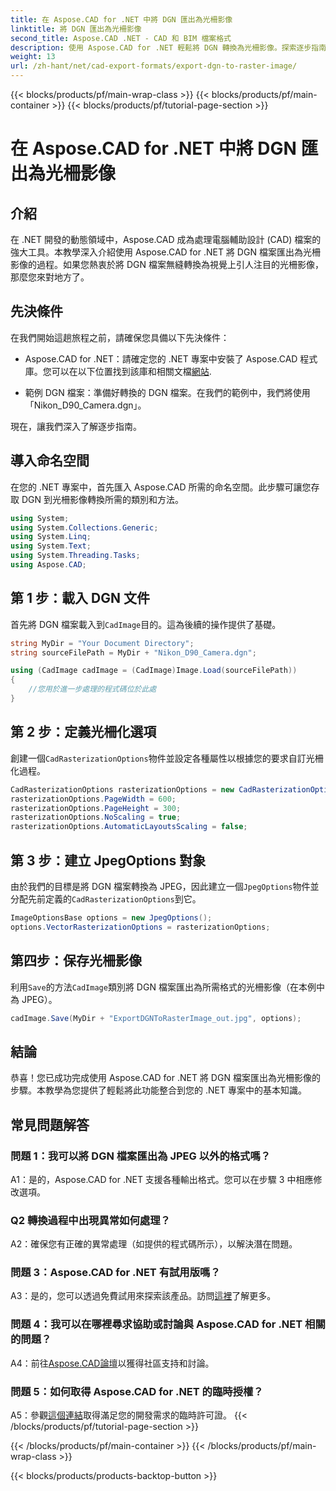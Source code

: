 ```yaml
---
title: 在 Aspose.CAD for .NET 中將 DGN 匯出為光柵影像
linktitle: 將 DGN 匯出為光柵影像
second_title: Aspose.CAD .NET - CAD 和 BIM 檔案格式
description: 使用 Aspose.CAD for .NET 輕鬆將 DGN 轉換為光柵影像。探索逐步指南並釋放 .NET 在 CAD 檔案操作方面的強大功能。
weight: 13
url: /zh-hant/net/cad-export-formats/export-dgn-to-raster-image/
---
```


{{< blocks/products/pf/main-wrap-class >}}
{{< blocks/products/pf/main-container >}}
{{< blocks/products/pf/tutorial-page-section >}}

# 在 Aspose.CAD for .NET 中將 DGN 匯出為光柵影像

## 介紹

在 .NET 開發的動態領域中，Aspose.CAD 成為處理電腦輔助設計 (CAD) 檔案的強大工具。本教學深入介紹使用 Aspose.CAD for .NET 將 DGN 檔案匯出為光柵影像的過程。如果您熱衷於將 DGN 檔案無縫轉換為視覺上引人注目的光柵影像，那麼您來對地方了。

## 先決條件

在我們開始這趟旅程之前，請確保您具備以下先決條件：

-  Aspose.CAD for .NET：請確定您的 .NET 專案中安裝了 Aspose.CAD 程式庫。您可以在以下位置找到該庫和相關文檔[網站](https://reference.aspose.com/cad/net/).

- 範例 DGN 檔案：準備好轉換的 DGN 檔案。在我們的範例中，我們將使用「Nikon_D90_Camera.dgn」。

現在，讓我們深入了解逐步指南。

## 導入命名空間

在您的 .NET 專案中，首先匯入 Aspose.CAD 所需的命名空間。此步驟可讓您存取 DGN 到光柵影像轉換所需的類別和方法。

```csharp
using System;
using System.Collections.Generic;
using System.Linq;
using System.Text;
using System.Threading.Tasks;
using Aspose.CAD;
```

## 第 1 步：載入 DGN 文件

首先將 DGN 檔案載入到`CadImage`目的。這為後續的操作提供了基礎。

```csharp
string MyDir = "Your Document Directory";
string sourceFilePath = MyDir + "Nikon_D90_Camera.dgn";

using (CadImage cadImage = (CadImage)Image.Load(sourceFilePath))
{
    //您用於進一步處理的程式碼位於此處
}
```

## 第 2 步：定義光柵化選項

創建一個`CadRasterizationOptions`物件並設定各種屬性以根據您的要求自訂光柵化過程。

```csharp
CadRasterizationOptions rasterizationOptions = new CadRasterizationOptions();
rasterizationOptions.PageWidth = 600;
rasterizationOptions.PageHeight = 300;
rasterizationOptions.NoScaling = true;
rasterizationOptions.AutomaticLayoutsScaling = false;
```

## 第 3 步：建立 JpegOptions 對象

由於我們的目標是將 DGN 檔案轉換為 JPEG，因此建立一個`JpegOptions`物件並分配先前定義的`CadRasterizationOptions`到它。

```csharp
ImageOptionsBase options = new JpegOptions();
options.VectorRasterizationOptions = rasterizationOptions;
```

## 第四步：保存光柵影像

利用`Save`的方法`CadImage`類別將 DGN 檔案匯出為所需格式的光柵影像（在本例中為 JPEG）。

```csharp
cadImage.Save(MyDir + "ExportDGNToRasterImage_out.jpg", options);
```

## 結論

恭喜！您已成功完成使用 Aspose.CAD for .NET 將 DGN 檔案匯出為光柵影像的步驟。本教學為您提供了輕鬆將此功能整合到您的 .NET 專案中的基本知識。

## 常見問題解答

### 問題 1：我可以將 DGN 檔案匯出為 JPEG 以外的格式嗎？

A1：是的，Aspose.CAD for .NET 支援各種輸出格式。您可以在步驟 3 中相應修改選項。

### Q2 轉換過程中出現異常如何處理？

A2：確保您有正確的異常處理（如提供的程式碼所示），以解決潛在問題。

### 問題 3：Aspose.CAD for .NET 有試用版嗎？

 A3：是的，您可以透過免費試用來探索該產品。訪問[這裡](https://releases.aspose.com/)了解更多。

### 問題 4：我可以在哪裡尋求協助或討論與 Aspose.CAD for .NET 相關的問題？

 A4：前往[Aspose.CAD論壇](https://forum.aspose.com/c/cad/19)以獲得社區支持和討論。

### 問題 5：如何取得 Aspose.CAD for .NET 的臨時授權？

 A5：參觀[這個連結](https://purchase.aspose.com/temporary-license/)取得滿足您的開發需求的臨時許可證。
{{< /blocks/products/pf/tutorial-page-section >}}

{{< /blocks/products/pf/main-container >}}
{{< /blocks/products/pf/main-wrap-class >}}

{{< blocks/products/products-backtop-button >}}
